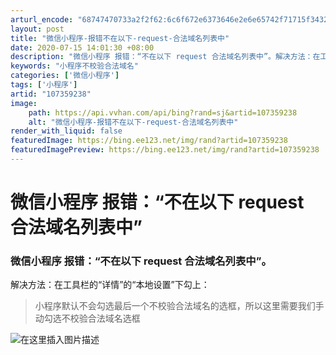 ```yaml
---
arturl_encode: "68747470733a2f2f62:6c6f672e6373646e2e6e65742f71715f34323734303739372f:61727469636c652f64657461696c732f313037333539323338"
layout: post
title: "微信小程序-报错不在以下-request-合法域名列表中"
date: 2020-07-15 14:01:30 +08:00
description: "微信小程序 报错：“不在以下 request 合法域名列表中”。解决方法：在工具栏的“详情”的“本地"
keywords: "小程序不校验合法域名"
categories: ['微信小程序']
tags: ['小程序']
artid: "107359238"
image:
    path: https://api.vvhan.com/api/bing?rand=sj&artid=107359238
    alt: "微信小程序-报错不在以下-request-合法域名列表中"
render_with_liquid: false
featuredImage: https://bing.ee123.net/img/rand?artid=107359238
featuredImagePreview: https://bing.ee123.net/img/rand?artid=107359238
---
```


# 微信小程序 报错：“不在以下 request 合法域名列表中”

### 微信小程序 报错：“不在以下 request 合法域名列表中”。

解决方法：在工具栏的“详情”的“本地设置”下勾上：

> 小程序默认不会勾选最后一个不校验合法域名的选框，所以这里需要我们手动勾选不校验合法域名选框

![在这里插入图片描述](https://i-blog.csdnimg.cn/blog_migrate/cdbeb5365187ffd33437acb6b5d86c5f.png)